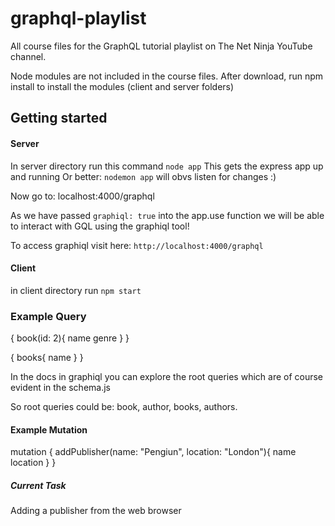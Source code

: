 # graphql-playlist
All course files for the GraphQL tutorial playlist on The Net Ninja YouTube channel.

Node modules are not included in the course files. After download, run npm install to install the modules (client and server folders)


## Getting started

#### Server 

In server directory run this command `node app`
This gets the express app up and running 
Or better: `nodemon app` will obvs listen for changes :)

Now go to:   localhost:4000/graphql

As we have passed `graphiql: true` into the app.use function we will be able to interact with GQL using the graphiql tool!

To access graphiql visit here: `http://localhost:4000/graphql`

#### Client

in client directory run `npm start`



### Example Query

{
	book(id: 2){
    name 
    genre
  }
}


{
	books{
    name 
  }
}

In the docs in graphiql you can explore the root queries which are of course evident in the schema.js

So root queries could be: book, author, books, authors.


#### Example Mutation

mutation {
  addPublisher(name: "Pengiun", location: "London"){
		name
    location
  }
}




##### Current Task

Adding a publisher from the web browser
